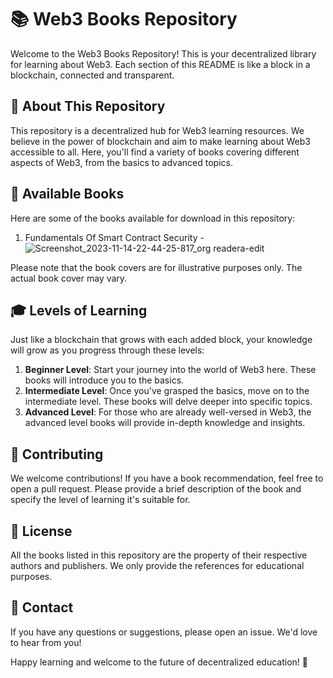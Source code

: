 # 📚 Web3 Books Repository

Welcome to the Web3 Books Repository! This is your decentralized library for learning about Web3. Each section of this README is like a block in a blockchain, connected and transparent.



## 📖 About This Repository

This repository is a decentralized hub for Web3 learning resources. We believe in the power of blockchain and aim to make learning about Web3 accessible to all. Here, you'll find a variety of books covering different aspects of Web3, from the basics to advanced topics.



## 📕 Available Books

Here are some of the books available for download in this repository:

1. Fundamentals Of Smart Contract Security - ![Screenshot_2023-11-14-22-44-25-817_org readera-edit](https://github.com/c0nf193nc3/Web3_Books/assets/119417999/e72b655b-ae2a-4bda-ae06-fe0a9e79d787)


Please note that the book covers are for illustrative purposes only. The actual book cover may vary.



## 🎓 Levels of Learning

Just like a blockchain that grows with each added block, your knowledge will grow as you progress through these levels:

1. **Beginner Level**: Start your journey into the world of Web3 here. These books will introduce you to the basics.
2. **Intermediate Level**: Once you've grasped the basics, move on to the intermediate level. These books will delve deeper into specific topics.
3. **Advanced Level**: For those who are already well-versed in Web3, the advanced level books will provide in-depth knowledge and insights.



## 🤝 Contributing

We welcome contributions! If you have a book recommendation, feel free to open a pull request. Please provide a brief description of the book and specify the level of learning it's suitable for.



## 📄 License

All the books listed in this repository are the property of their respective authors and publishers. We only provide the references for educational purposes.



## 📧 Contact

If you have any questions or suggestions, please open an issue. We'd love to hear from you!



Happy learning and welcome to the future of decentralized education! 🚀
